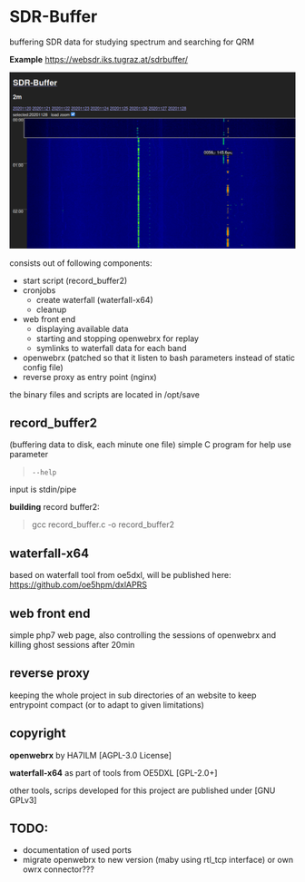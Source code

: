 # SDR-Buffer	
buffering SDR data for studying spectrum and searching for QRM 

**Example** https://websdr.iks.tugraz.at/sdrbuffer/

![Screenshot](screenshot/screenshot1.png)

consists out of following components:
- start script
	(record_buffer2)
- cronjobs
	- create waterfall (waterfall-x64)
	- cleanup
- web front end
	- displaying available data
	- starting and stopping openwebrx for replay
	- symlinks to waterfall data for each band
- openwebrx 
 (patched so that it listen to bash parameters instead of static config file)
 - reverse proxy as entry point  (nginx)
	
the binary files and scripts are located in /opt/save

## record_buffer2
(buffering data to disk, each minute one file)
simple C program 
for help use parameter 
> `--help` 
> 
input is stdin/pipe

**building** record buffer2: 		
> gcc record_buffer.c -o record_buffer2

## waterfall-x64
based on waterfall tool from oe5dxl, will be published here:
https://github.com/oe5hpm/dxlAPRS 

## web front end
simple php7 web page, also controlling the sessions of openwebrx and killing ghost sessions after 20min

## reverse proxy
keeping the whole project in sub directories of an website to keep entrypoint compact (or to adapt to given limitations)


## copyright
**openwebrx** by HA7ILM [AGPL-3.0 License]

**waterfall-x64** as part of tools from OE5DXL  [GPL-2.0+]

other tools, scrips developed for this project are published under [GNU GPLv3]

## TODO:
- documentation of used ports
- migrate openwebrx to new version (maby using rtl_tcp interface) or own owrx connector???


